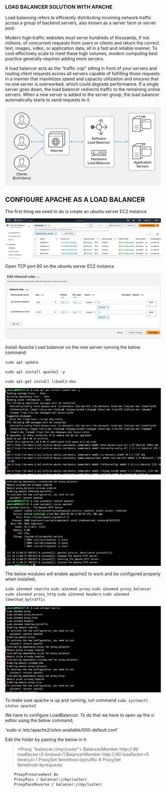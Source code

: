 ### LOAD BALANCER SOLUTION WITH APACHE

Load balancing refers to efficiently distributing incoming network traffic across a group of backend servers, also known as a server farm or server pool.

Modern high‑traffic websites must serve hundreds of thousands, if not millions, of concurrent requests from users or clients and return the correct text, images, video, or application data, all in a fast and reliable manner. To cost‑effectively scale to meet these high volumes, modern computing best practice generally requires adding more servers.

A load balancer acts as the “traffic cop” sitting in front of your servers and routing client requests across all servers capable of fulfilling those requests in a manner that maximizes speed and capacity utilization and ensures that no one server is overworked, which could degrade performance. If a single server goes down, the load balancer redirects traffic to the remaining online servers. When a new server is added to the server group, the load balancer automatically starts to send requests to it.

![loadbalancer](what-is-load-balancing-diagram-NGINX-1024x518.png)

## CONFIGURE APACHE AS A LOAD BALANCER

The first thing we need to do is create an ubuntu server EC2 instance

![Alt text](createservers.png)

Open TCP port 80 on the ubuntu server EC2 instance 

![Open Port80](<port 80.png>)

Install Apache Load balancer on the new server running the below command:

`sudo apt update` 

`sudo apt install apache2 -y`

`sudo apt-get install libxml2-dev `

![libxm](installlibxlm2.png)

![install apache2](systemctlapache2.png)

The below modules will enable apache2 to work and be configured properly when installed,

`sudo a2enmod rewrite`
`sudo a2enmod proxy`
`sudo a2enmod proxy_balancer`
`sudo a2enmod proxy_http`
`sudo a2enmod headers`
`sudo a2enmod lbmethod_bytraffic`

![a2enmod](azenmod.png)

To make sure apache is up and running, run command `sudo systemctl status apache2`

We have to configure LoadBalancer. To do that we have to open up the vi editor using the below command;

'sudo vi /etc/apache2/sites-available/000-default.conf`

Edit the folder by pasting the below in it:

> <Proxy "balancer://mycluster">
               BalancerMember http://<WebServer1-Private-IP-Address>:80 loadfactor=5 timeout=1
               BalancerMember http://<WebServer2-Private-IP-Address>:80 loadfactor=5 timeout=1
               ProxySet lbmethod=bytraffic
               # ProxySet lbmethod=byrequests
        </Proxy>

        ProxyPreserveHost On
        ProxyPass / balancer://mycluster/
        ProxyPassReverse / balancer://mycluster/

